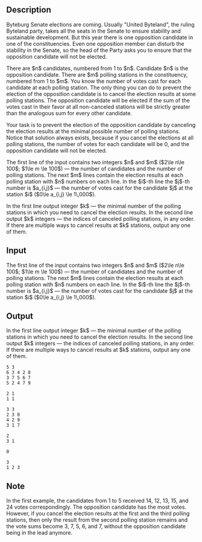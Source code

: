 ## Description

<div><p>Byteburg Senate elections are coming. Usually "United Byteland", the ruling Byteland party, takes all the seats in the Senate to ensure stability and sustainable development. But this year there is one opposition candidate in one of the constituencies. Even one opposition member can disturb the stability in the Senate, so the head of the Party asks you to ensure that the opposition candidate will not be elected.</p><p>There are $n$ candidates, numbered from 1 to $n$. Candidate $n$ is the opposition candidate. There are $m$&nbsp;polling stations in the constituency, numbered from 1 to $m$. You know the number of votes cast for each candidate at each polling station. The only thing you can do to prevent the election of the opposition candidate is to cancel the election results at some polling stations. The opposition candidate will be elected if the sum of the votes cast in their favor at all non-canceled stations will be <span class="tex-font-style-bf">strictly greater</span> than the analogous sum for every other candidate. </p><p>Your task is to prevent the election of the opposition candidate by canceling the election results at the minimal possible number of polling stations. Notice that solution always exists, because if you cancel the elections at all polling stations, the number of votes for each candidate will be 0, and the opposition candidate will not be elected.</p></div><div class="input-specification"><p>The first line of the input contains two integers $n$ and $m$ ($2\le n\le 100$; $1\le m \le 100$)&nbsp;— the number of candidates and the number of polling stations. The next $m$ lines contain the election results at each polling station with $n$ numbers on each line. In the $i$-th line the $j$-th number is $a_{i,j}$&nbsp;— the number of votes cast for the candidate $j$ at the station $i$ ($0\le a_{i,j} \le 1\,000$).</p></div><div class="output-specification"><p>In the first line output integer $k$&nbsp;— the minimal number of the polling stations in which you need to cancel the election results. In the second line output $k$ integers&nbsp;— the indices of canceled polling stations, in any order. If there are multiple ways to cancel results at $k$ stations, output any one of them.</p></div>

## Input

<p>The first line of the input contains two integers $n$ and $m$ ($2\le n\le 100$; $1\le m \le 100$)&nbsp;— the number of candidates and the number of polling stations. The next $m$ lines contain the election results at each polling station with $n$ numbers on each line. In the $i$-th line the $j$-th number is $a_{i,j}$&nbsp;— the number of votes cast for the candidate $j$ at the station $i$ ($0\le a_{i,j} \le 1\,000$).</p>

## Output

<p>In the first line output integer $k$&nbsp;— the minimal number of the polling stations in which you need to cancel the election results. In the second line output $k$ integers&nbsp;— the indices of canceled polling stations, in any order. If there are multiple ways to cancel results at $k$ stations, output any one of them.</p>





```input1
5 3
6 3 4 2 8
3 7 5 6 7
5 2 4 7 9
```




```input2
2 1
1 1
```




```input3
3 3
2 3 8
4 2 9
3 1 7
```




```output1
2
3 1
```




```output2
0
```




```output3
3
1 2 3
```



## Note

<p>In the first example, the candidates from 1 to 5 received 14, 12, 13, 15, and 24 votes correspondingly. The opposition candidate has the most votes. However, if you cancel the election results at the first and the third polling stations, then only the result from the second polling station remains and the vote sums become 3, 7, 5, 6, and 7, without the opposition candidate being in the lead anymore. </p>
